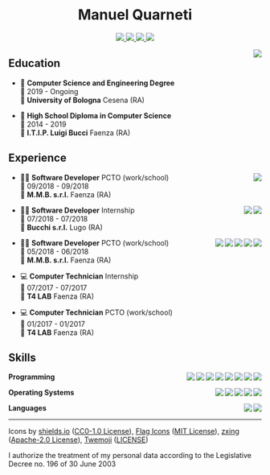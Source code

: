 <h1 align="center">Manuel Quarneti</h1>

<p align="center">
    <a href="mailto:manuelquarneti@gmail.com">
        <img src="https://img.shields.io/badge/email-manuelquarneti@gmail.com-D14836?logo=gmail&logoColor=white" />
    </a>
    <a href="https://www.linkedin.com/in/mquarneti/">
        <img src="https://img.shields.io/badge/linkedin-mquarneti-0077B5?logo=linkedin&logoColor=white" />
    </a>
    <a href="https://github.com/quarno">
        <img src="https://img.shields.io/badge/github-quarno-181717?logo=github&logoColor=white" />
    </a>
    <a href="https://quarno.xyz">
        <img src="https://img.shields.io/badge/website-quarno.xyz-E34F26?logo=html5&logoColor=white" />
    </a>
</p>

<img align="right" src="https://zxing.org/w/chart?cht=qr&chs=230x230&chld=L&choe=UTF-8&chl=MECARD%3AN%3AManuel+Quarneti%3BURL%3Ahttps%5C%3A%2F%2Fquarno.xyz%3BEMAIL%3Amanuelquarneti%40gmail.com%3B%3B" />

## Education

- 📖 **Computer Science and Engineering Degree**\
📆 2019 - Ongoing\
📍 **University of Bologna** Cesena (RA)

- 📕 **High School Diploma in Computer Science**\
📆 2014 - 2019\
📍 **I.T.I.P. Luigi Bucci** Faenza (RA)

## Experience

<img align="right" src="https://img.shields.io/badge/c sharp-239120?logo=c-sharp&logoColor=white" />

- 👨‍💻 **Software Developer** PCTO (work/school)\
📆 09/2018 - 09/2018\
📍 **M.M.B. s.r.l.** Faenza (RA)

<img align="right" src="https://img.shields.io/badge/postgresql-336791?logo=postgresql&logoColor=white" />
<img align="right" src="https://img.shields.io/badge/python-3776AB?logo=python&logoColor=white" />

- 👨‍💻 **Software Developer** Internship\
📆 07/2018 - 07/2018\
📍 **Bucchi s.r.l.** Lugo (RA)

<img align="right" src="https://img.shields.io/badge/c sharp-239120?logo=c-sharp&logoColor=white" />
<img align="right" src="https://img.shields.io/badge/wordpress-21759B?logo=wordpress&logoColor=white" />
<img align="right" src="https://img.shields.io/badge/javascript-F7DF1E?logo=javascript&logoColor=white" />
<img align="right" src="https://img.shields.io/badge/css-1572B6?logo=css3&logoColor=white" />
<img align="right" src="https://img.shields.io/badge/html-E34F26?logo=html5&logoColor=white" />

- 👨‍💻 **Software Developer** PCTO (work/school)\
📆 05/2018 - 06/2018\
📍 **M.M.B. s.r.l.** Faenza (RA)

- 💻 **Computer Technician** Internship\
📆 07/2017 - 07/2017\
📍 **T4 LAB** Faenza (RA)

- 💻 **Computer Technician** PCTO (work/school)\
📆 01/2017 - 01/2017\
📍 **T4 LAB** Faenza (RA)

## Skills

<img align="right" src="https://img.shields.io/badge/(my)sql-4479A1?logo=mysql&logoColor=white" />
<img align="right" src="https://img.shields.io/badge/bash-4EAA25?logo=gnu-bash&logoColor=white" />
<img align="right" src="https://img.shields.io/badge/php-777BB4?logo=php&logoColor=white" />
<img align="right" src="https://img.shields.io/badge/go-00ADD8?logo=go&logoColor=white" />
<img align="right" src="https://img.shields.io/badge/python-3776AB?logo=python&logoColor=white" />
<img align="right" src="https://img.shields.io/badge/c sharp-239120?logo=c-sharp&logoColor=white" />
<img align="right" src="https://img.shields.io/badge/c++-00599C?logo=c%2B%2B&logoColor=white" />
<img align="right" src="https://img.shields.io/badge/c-A8B9CC?logo=c&logoColor=white" />

**Programming**

<img align="right" src="https://img.shields.io/badge/arch-1793D1?logo=arch-linux&logoColor=white" />
<img align="right" src="https://img.shields.io/badge/fedora-294172?logo=fedora&logoColor=white" />
<img align="right" src="https://img.shields.io/badge/debian-A81D33?logo=debian&logoColor=white" />
<img align="right" src="https://img.shields.io/badge/ubuntu-E95420?logo=ubuntu&logoColor=white" />
<img align="right" src="https://img.shields.io/badge/windows-0078D6?logo=windows&logoColor=white" />

**Operating Systems**

<img align="right" src="https://img.shields.io/badge/english-b2-blue?logo=data:image/svg%2bxml;base64,PHN2ZyB4bWxucz0iaHR0cDovL3d3dy53My5vcmcvMjAwMC9zdmciIGlkPSJmbGFnLWljb24tY3NzLWdiLWVuZyIgdmlld0JveD0iMCAwIDY0MCA0ODAiPgogIDxwYXRoIGZpbGw9IiNmZmYiIGQ9Ik0wIDBoNjQwdjQ4MEgweiIvPgogIDxwYXRoIGZpbGw9IiNjZTExMjQiIGQ9Ik0yODEuNiAwaDc2Ljh2NDgwaC03Ni44eiIvPgogIDxwYXRoIGZpbGw9IiNjZTExMjQiIGQ9Ik0wIDIwMS42aDY0MHY3Ni44SDB6Ii8+Cjwvc3ZnPgo=" />
<img align="right" src="https://img.shields.io/badge/italian-mother tongue-green?logo=data:image/svg%2bxml;base64,PHN2ZyB4bWxucz0iaHR0cDovL3d3dy53My5vcmcvMjAwMC9zdmciIGlkPSJmbGFnLWljb24tY3NzLWl0IiB2aWV3Qm94PSIwIDAgNjQwIDQ4MCI+DQogIDxnIGZpbGwtcnVsZT0iZXZlbm9kZCIgc3Ryb2tlLXdpZHRoPSIxcHQiPg0KICAgIDxwYXRoIGZpbGw9IiNmZmYiIGQ9Ik0wIDBoNjQwdjQ4MEgweiIvPg0KICAgIDxwYXRoIGZpbGw9IiMwMDkyNDYiIGQ9Ik0wIDBoMjEzLjN2NDgwSDB6Ii8+DQogICAgPHBhdGggZmlsbD0iI2NlMmIzNyIgZD0iTTQyNi43IDBINjQwdjQ4MEg0MjYuN3oiLz4NCiAgPC9nPg0KPC9zdmc+" />

**Languages**

---

Icons by [shields.io](https://simpleicons.org/) ([CC0-1.0 License](https://raw.githubusercontent.com/badges/shields/master/LICENSE)), [Flag Icons](https://flagicons.lipis.dev/) ([MIT License](https://raw.githubusercontent.com/lipis/flag-icon-css/master/LICENSE)), [zxing](https://github.com/zxing/zxing) ([Apache-2.0 License](https://raw.githubusercontent.com/zxing/zxing/master/LICENSE)), [Twemoji](https://github.com/twitter/twemoji) ([LICENSE](https://raw.githubusercontent.com/twitter/twemoji/master/LICENSE))

I authorize the treatment of my personal data according to the Legislative Decree no. 196 of 30 June 2003
